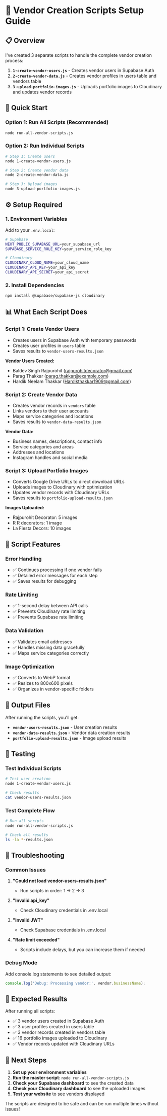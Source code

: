 # 🏢 Vendor Creation Scripts Setup Guide

## 📋 Overview

I've created 3 separate scripts to handle the complete vendor creation process:

1. **`1-create-vendor-users.js`** - Creates vendor users in Supabase Auth
2. **`2-create-vendor-data.js`** - Creates vendor profiles in users table and vendors table
3. **`3-upload-portfolio-images.js`** - Uploads portfolio images to Cloudinary and updates vendor records

## 🚀 Quick Start

### **Option 1: Run All Scripts (Recommended)**
```bash
node run-all-vendor-scripts.js
```

### **Option 2: Run Individual Scripts**
```bash
# Step 1: Create users
node 1-create-vendor-users.js

# Step 2: Create vendor data
node 2-create-vendor-data.js

# Step 3: Upload images
node 3-upload-portfolio-images.js
```

## ⚙️ Setup Required

### **1. Environment Variables**
Add to your `.env.local`:
```bash
# Supabase
NEXT_PUBLIC_SUPABASE_URL=your_supabase_url
SUPABASE_SERVICE_ROLE_KEY=your_service_role_key

# Cloudinary
CLOUDINARY_CLOUD_NAME=your_cloud_name
CLOUDINARY_API_KEY=your_api_key
CLOUDINARY_API_SECRET=your_api_secret
```

### **2. Install Dependencies**
```bash
npm install @supabase/supabase-js cloudinary
```

## 📊 What Each Script Does

### **Script 1: Create Vendor Users**
- Creates users in Supabase Auth with temporary passwords
- Creates user profiles in `users` table
- Saves results to `vendor-users-results.json`

**Vendor Users Created:**
- Baldev Singh Rajpurohit (rajpurohitdecorator@gmail.com)
- Parag Thakkar (parag.thakkar@example.com)
- Hardik Neelam Thakkar (Hardikthakkar1909@gmail.com)

### **Script 2: Create Vendor Data**
- Creates vendor records in `vendors` table
- Links vendors to their user accounts
- Maps service categories and locations
- Saves results to `vendor-data-results.json`

**Vendor Data:**
- Business names, descriptions, contact info
- Service categories and areas
- Addresses and locations
- Instagram handles and social media

### **Script 3: Upload Portfolio Images**
- Converts Google Drive URLs to direct download URLs
- Uploads images to Cloudinary with optimization
- Updates vendor records with Cloudinary URLs
- Saves results to `portfolio-upload-results.json`

**Images Uploaded:**
- Rajpurohit Decorator: 5 images
- R R decorators: 1 image
- La Fiesta Decors: 10 images

## 🔧 Script Features

### **Error Handling**
- ✅ Continues processing if one vendor fails
- ✅ Detailed error messages for each step
- ✅ Saves results for debugging

### **Rate Limiting**
- ✅ 1-second delay between API calls
- ✅ Prevents Cloudinary rate limiting
- ✅ Prevents Supabase rate limiting

### **Data Validation**
- ✅ Validates email addresses
- ✅ Handles missing data gracefully
- ✅ Maps service categories correctly

### **Image Optimization**
- ✅ Converts to WebP format
- ✅ Resizes to 800x600 pixels
- ✅ Organizes in vendor-specific folders

## 📁 Output Files

After running the scripts, you'll get:

- **`vendor-users-results.json`** - User creation results
- **`vendor-data-results.json`** - Vendor data creation results
- **`portfolio-upload-results.json`** - Image upload results

## 🧪 Testing

### **Test Individual Scripts**
```bash
# Test user creation
node 1-create-vendor-users.js

# Check results
cat vendor-users-results.json
```

### **Test Complete Flow**
```bash
# Run all scripts
node run-all-vendor-scripts.js

# Check all results
ls -la *-results.json
```

## 🐛 Troubleshooting

### **Common Issues**

1. **"Could not load vendor-users-results.json"**
   - Run scripts in order: 1 → 2 → 3

2. **"Invalid api_key"**
   - Check Cloudinary credentials in .env.local

3. **"Invalid JWT"**
   - Check Supabase credentials in .env.local

4. **"Rate limit exceeded"**
   - Scripts include delays, but you can increase them if needed

### **Debug Mode**
Add console.log statements to see detailed output:
```javascript
console.log('Debug: Processing vendor:', vendor.businessName);
```

## 🎯 Expected Results

After running all scripts:

- ✅ 3 vendor users created in Supabase Auth
- ✅ 3 user profiles created in users table
- ✅ 3 vendor records created in vendors table
- ✅ 16 portfolio images uploaded to Cloudinary
- ✅ Vendor records updated with Cloudinary URLs

## 🚀 Next Steps

1. **Set up your environment variables**
2. **Run the master script**: `node run-all-vendor-scripts.js`
3. **Check your Supabase dashboard** to see the created data
4. **Check your Cloudinary dashboard** to see the uploaded images
5. **Test your website** to see vendors displayed

The scripts are designed to be safe and can be run multiple times without issues!
